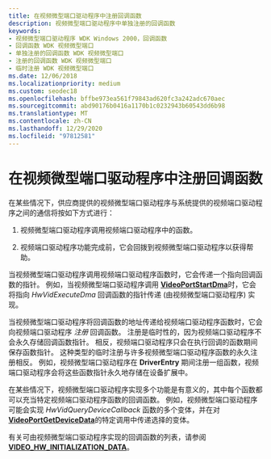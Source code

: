 ```yaml
---
title: 在视频微型端口驱动程序中注册回调函数
description: 视频微型端口驱动程序中单独注册的回调函数
keywords:
- 视频微型端口驱动程序 WDK Windows 2000，回调函数
- 回调函数 WDK 视频微型端口
- 单独注册的回调函数 WDK 视频微型端口
- 注册的回调函数 WDK 视频微型端口
- 临时注册 WDK 视频微型端口
ms.date: 12/06/2018
ms.localizationpriority: medium
ms.custom: seodec18
ms.openlocfilehash: bffbe973ea561f79843ad620fc3a242adc670aec
ms.sourcegitcommit: abd90176b0416a1170b1c0232943b60543dd6b98
ms.translationtype: MT
ms.contentlocale: zh-CN
ms.lasthandoff: 12/29/2020
ms.locfileid: "97812581"
---
```

# <a name="registering-callback-functions-in-video-miniport-drivers"></a>在视频微型端口驱动程序中注册回调函数

在某些情况下，供应商提供的视频微型端口驱动程序与系统提供的视频端口驱动程序之间的通信将按如下方式进行：

1. 视频微型端口驱动程序调用视频端口驱动程序中的函数。

2. 视频端口驱动程序功能完成前，它会回拨到视频微型端口驱动程序以获得帮助。

当视频微型端口驱动程序调用视频端口驱动程序函数时，它会传递一个指向回调函数的指针。 例如，当视频微型端口驱动程序调用 [**VideoPortStartDma**](/windows-hardware/drivers/ddi/video/nf-video-videoportstartdma)时，它会将指向 *HwVidExecuteDma* 回调函数的指针传递 (由视频微型端口驱动程序) 实现。

当视频微型端口驱动程序将回调函数的地址传递给视频端口驱动程序函数时，它会向视频端口驱动程序 *注册* 回调函数。 注册是临时性的，因为视频端口驱动程序不会永久存储回调函数指针。 相反，视频端口驱动程序只会在执行回调的函数期间保存函数指针。 这种类型的临时注册与许多视频微型端口驱动程序函数的永久注册相反。 例如，视频微型端口驱动程序在 **DriverEntry** 期间注册一组函数，视频端口驱动程序会将这些函数指针永久地存储在设备扩展中。

在某些情况下，视频微型端口驱动程序实现多个功能是有意义的，其中每个函数都可以充当特定视频端口驱动程序函数的回调函数。 例如，视频微型端口驱动程序可能会实现 *HwVidQueryDeviceCallback* 函数的多个变体，并在对 [**VideoPortGetDeviceData**](/windows-hardware/drivers/ddi/video/nf-video-videoportgetdevicedata)的特定调用中传递选择的变体。

有关可由视频微型端口驱动程序实现的回调函数的列表，请参阅 [**VIDEO_HW_INITIALIZATION_DATA**](/windows-hardware/drivers/ddi/video/ns-video-_video_hw_initialization_data)。
